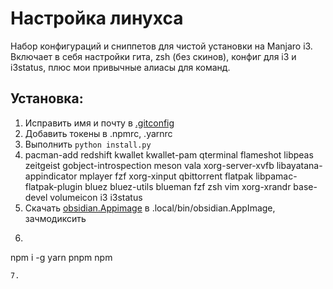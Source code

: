 # Настройка линухса

Набор конфигураций и сниппетов для чистой установки на Manjaro i3.
Включает в себя настройки гита, zsh (без скинов), конфиг для i3 и i3status,
плюс мои привычные алиасы для команд.

## Установка:
1. Исправить имя и почту в [.gitconfig](./.gitconfig)
2. Добавить токены в .npmrc, .yarnrc
3. Выполнить ```python install.py```
4. pacman-add redshift kwallet kwallet-pam qterminal flameshot libpeas zeitgeist gobject-introspection meson vala xorg-server-xvfb libayatana-appindicator mplayer fzf xorg-xinput qbittorrent flatpak libpamac-flatpak-plugin bluez bluez-utils blueman fzf zsh vim xorg-xrandr base-devel volumeicon i3 i3status
5. Скачать [obsidian.Appimage](https://obsidian.md/download) в .local/bin/obsidian.AppImage, зачмодиксить
6. ```bash
npm i -g yarn pnpm npm
```
7.
